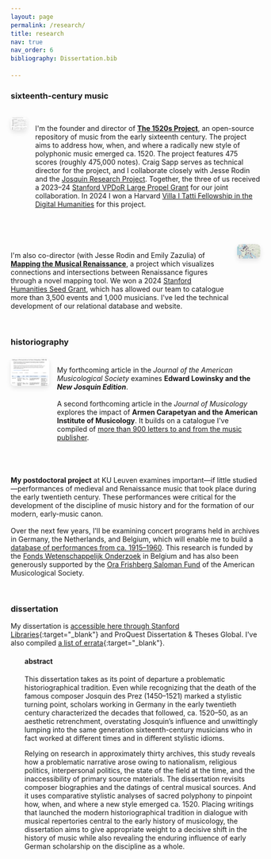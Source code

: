 ```yaml
---
layout: page
permalink: /research/
title: research
nav: true
nav_order: 6
bibliography: Dissertation.bib

---
```


### sixteenth-century music
<br>
<div style="display: flex; align-items: flex-start; gap: 16px;">
  <a href="https://www.1520s-project.org" target="_blank" style="display: inline-block;"><img src="/assets/img/1520s_Project.png" alt="1520s Project" width="300" style="
    border-radius: 8px; 
    box-shadow: 0 4px 10px rgba(0, 0, 0, 0.1); 
    object-fit: cover; 
    max-height: 300px;" />
  </a>
  <p>
    I'm the founder and director of <a href="https://www.1520s-project.org" target="_blank"><b>The 1520s Project</b></a>, an open-source repository of music from the early sixteenth century. The project aims to address how, when, and where a radically new style of polyphonic music emerged ca. 1520. The project features 475 scores (roughly 475,000 notes). Craig Sapp serves as technical director for the project, and I collaborate closely with Jesse Rodin and the <a href="https://josquin.stanford.edu" target="_blank">Josquin Research Project</a>. Together, the three of us received a 2023–24 <a href="https://propelgrants.stanford.edu/" target="_blank">Stanford VPDoR Large Propel Grant</a> for our joint collaboration. In 2024 I won a Harvard <a href="https://itatti.harvard.edu/fellowship-digital-humanities" target="_blank">Villa I Tatti Fellowship in the Digital Humanities</a> for this project.
  </p>
</div><br><br>

<div style="display: flex; align-items: flex-start; gap: 16px; margin-top: 24px;">
  <p>
    I'm also co-director (with Jesse Rodin and Emily Zazulia) of <a href="https://renaissancemapping.org" target="_blank"><b>Mapping the Musical Renaissance</b></a>, a project which visualizes connections and intersections between Renaissance figures through a novel mapping tool. We won a 2024 <a href="https://publichumanities.stanford.edu/research-grants/humanities-seed-grants" target="_blank">Stanford Humanities Seed Grant</a>, which has allowed our team to catalogue more than 3,500 events and 1,000 musicians. I've led the technical development of our relational database and website.
  </p>
  <a href="https://renaissancemapping.org" target="_blank" style="display: inline-block;">
    <img src="/assets/img/Renaissance_mapping.png" alt="Mapping the Musical Renaissance" width="300" style="
      border-radius: 8px; 
      box-shadow: 0 4px 10px rgba(0, 0, 0, 0.1); 
      object-fit: cover; 
      max-height: 400px;" />
  </a>
</div>

<br>

### historiography

<div style="display: flex; align-items: flex-start; gap: 16px; margin-top: 24px;">
  <a href="../Carapetyan" style="display: inline-block;">
    <img src="/assets/img/Carapetyan_catalogue.png" alt="Carapetyan Catalogue" width="300" style="
      border-radius: 8px; 
      box-shadow: 0 4px 10px rgba(0, 0, 0, 0.1); 
      object-fit: cover; 
      max-height: 300px;" />
  </a>
  <p>
    My forthcoming article in the <em>Journal of the American Musicological Society</em> examines <b>Edward Lowinsky and the <em>New Josquin Edition</em></b>.<br><br> A second forthcoming article in the <em>Journal of Musicology</em> explores the impact of <b>Armen Carapetyan and the American Institute of Musicology</b>. It builds on a catalogue I've compiled of <a href="../Carapetyan">more than 900 letters to and from the music publisher</a>.
  </p>
</div><br>
<div style="display: flex; align-items: flex-start; gap: 16px; margin-top: 24px;">
  <p>
    <b>My postdoctoral project</b> at KU Leuven examines important—if little studied—performances of medieval and Renaissance music that took place during the early twentieth century. These performances were critical for the development of the discipline of music history and for the formation of our modern, early-music canon.<br><br>Over the next few years, I'll be examining concert programs held in archives in Germany, the Netherlands, and Belgium, which will enable me to build a <a href="https://www.concertsdatabase.org/" target="_blank">database of performances from ca. 1915–1960</a>. This research is funded by the <a href="https://fwo.be/en/" target="_blank">Fonds Wetenschappelijk Onderzoek</a> in Belgium and has also been generously supported by the <a href="https://www.amsmusicology.org/saloman/">Ora Frishberg Saloman Fund</a> of the American Musicological Society.
  </p>
</div>

    

<br>

### dissertation

My dissertation is [accessible here through Stanford Libraries](https://purl.stanford.edu/gb578zc4005){:target="_blank"} and ProQuest Dissertation & Theses Global. I've also compiled [a list of errata](/research/Ory_Dissertation_Errata.pdf){:target="_blank"}.

<div style="padding-left: 2em;">
  <h4>abstract</h4>
  <p>This dissertation takes as its point of departure a problematic historiographical tradition. Even while recognizing that the death of the famous composer Josquin des Prez (1450–1521) marked a stylistic turning point, scholars working in Germany in the early twentieth century characterized the decades that followed, ca. 1520–50, as an aesthetic retrenchment, overstating Josquin’s influence and unwittingly lumping into the same generation sixteenth-century musicians who in fact worked at different times and in different stylistic idioms.</p>

  <p>Relying on research in approximately thirty archives, this study reveals how a problematic narrative arose owing to nationalism, religious politics, interpersonal politics, the state of the field at the time, and the inaccessibility of primary source materials. The dissertation revisits composer biographies and the datings of central musical sources. And it uses comparative stylistic analyses of sacred polyphony to pinpoint how, when, and where a new style emerged ca. 1520. Placing writings that launched the modern historiographical tradition in dialogue with musical repertories central to the early history of musicology, the dissertation aims to give appropriate weight to a decisive shift in the history of music while also revealing the enduring influence of early German scholarship on the discipline as a whole.</p>
</div>